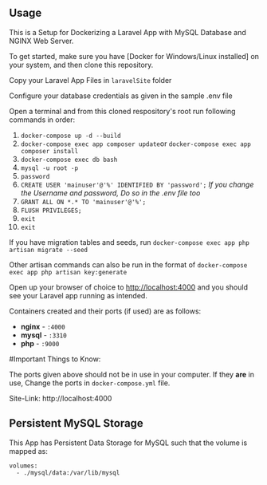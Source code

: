 ## Usage
This is a Setup for Dockerizing a Laravel App with MySQL Database and NGINX Web Server.

To get started, make sure you have [Docker for Windows/Linux installed] on your system, and then clone this repository.

Copy your Laravel App Files in `laravelSite` folder

Configure your database credentials as given in the sample .env file

Open a terminal and from this cloned respository's root run following commands in order:
1. `docker-compose up -d --build`
2. `docker-compose exec app composer update`or  `docker-compose exec app composer install`
3. `docker-compose exec db bash`
4. `mysql -u root -p`
5. `password`
6. `CREATE USER 'mainuser'@'%' IDENTIFIED BY 'password';`   *If you change the Username and password, Do so in the .env file too*
7. `GRANT ALL ON *.* TO 'mainuser'@'%';`
8. `FLUSH PRIVILEGES;`
9. `exit`
10. `exit`

If you have migration tables and seeds, run `docker-compose exec app php artisan migrate --seed`

Other artisan commands can also be run in the format of `docker-compose exec app php artisan key:generate`

Open up your browser of choice to [http://localhost:4000](http://localhost:4000) and you should see your Laravel app running as intended.

Containers created and their ports (if used) are as follows:

- **nginx** - `:4000`
- **mysql** - `:3310`
- **php** - `:9000`

#Important Things to Know:

The ports given above should not be in use in your computer. If they **are** in use, Change the ports in `docker-compose.yml` file.

Site-Link: http://localhost:4000

## Persistent MySQL Storage
This App has Persistent Data Storage for MySQL such that the volume is mapped as:

```
volumes:
  - ./mysql/data:/var/lib/mysql
```
